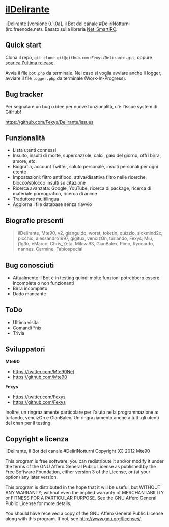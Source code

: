 [ilDelirante](http://mte90.github.com/Delirante/)
=================

ilDelirante [versione 0.1.0a], il Bot del canale #DeliriNotturni (irc.freenode.net). Basato sulla libreria [Net_SmartIRC](http://wiki.shellium.org/w/Writing_an_IRC_bot_in_PHP).



Quick start
-----------

Clona il repo, `git clone git@github.com:Fexys/Delirante.git`, oppure [scarica l'ultima release](https://github.com/Fexys/Delirante/zipball/master).

Avvia il file `bot.php` da terminale. Nel caso si voglia avviare anche il logger, avviare il file `logger.php` da terminale (Work-In-Progress).



Bug tracker
-----------

Per segnalare un bug o idee per nuove funzionalità, c'è l'issue system di GitHub!

https://github.com/Fexys/Delirante/issues



Funzionalità
------------

+ Lista utenti connessi
+ Insulto, insulti di morte, supercazzole, calci, gaio del giorno, offri birra, amore, etc.
+ Biografia, account Twitter, saluto personale, insulti personali per ogni utente
+ Impostazioni: filtro antiflood, attiva/disattiva filtro nelle ricerche, blocco/sblocco insulti su citazione
+ Ricerca avanzata: Google, YouTube, ricerca di package, ricerca di materiale pornografico, ricerca di anime
+ Traduttore multilingua
+ Aggiorna i file database senza riavvio



Biografie presenti
------------------
> ilDelirante, Mte90, v2, gianguido, worst, toketin, quizzlo, sickmind2x, picchio, alessandro1997, gigitux, vencizOn, turlando, Fexys, Miu, j1g3n, eMarco, Chris_Zeta, Mikiwi93, GianBalex, Pimo, Ryccardo, nannes, Carmine, Fabiospecial



Bug conosciuti
--------------

+ Attualmente il Bot è in testing quindi molte funzioni potrebbero essere incomplete o non funzionanti
+ Birra incompleto
+ Dado mancante



ToDo
----

+ Ultima visita
+ Comandi *nix
+ Trivia



Sviluppatori
------------

**Mte90**

+ https://twitter.com/Mte90Net
+ https://github.com/Mte90

**Fexys**

+ https://twitter.com/Fexys
+ https://github.com/Fexys

Inoltre, un ringraziamente particolare per l'aiuto nella programmazione a: turlando, vencizOn e GianBalex. Un ringraziamento anche a tutti gli utenti del chan per il testing.



Copyright e licenza
-------------------

ilDelirante, il Bot del canale #DeliriNotturni
Copyright (C) 2012  Mte90

This program is free software: you can redistribute it and/or modify
it under the terms of the GNU Affero General Public License as published by
the Free Software Foundation, either version 3 of the License, or
(at your option) any later version.

This program is distributed in the hope that it will be useful,
but WITHOUT ANY WARRANTY; without even the implied warranty of
MERCHANTABILITY or FITNESS FOR A PARTICULAR PURPOSE.  See the
GNU Affero General Public License for more details.

You should have received a copy of the GNU Affero General Public License
along with this program.  If not, see <http://www.gnu.org/licenses/>.